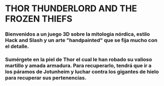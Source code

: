 # THOR THUNDERLORD AND THE FROZEN THIEFS

### Bienvenidos a un juego 3D sobre la mitologia nórdica, estilo Hack and Slash y un arte "handpainted" que se fija mucho con el detalle. 

### Sumérgete en la piel de Thor el cual le han robado su valioso martillo y amada armadura. Para recuperarlo, tendrá que ir a los páramos de Jotunheim y luchar contra los gigantes de hielo para recuperar sus pertenencias. 


